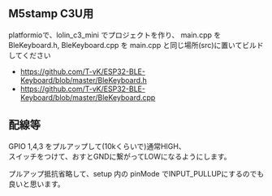
## M5stamp C3U用

platformioで、lolin_c3_mini でプロジェクトを作り、
main.cpp を  BleKeyboard.h, BleKeyboard.cpp を main.cpp と同じ場所(src)に置いてビルドしてください
  - https://github.com/T-vK/ESP32-BLE-Keyboard/blob/master/BleKeyboard.h
  - https://github.com/T-vK/ESP32-BLE-Keyboard/blob/master/BleKeyboard.cpp

## 配線等
GPIO 1,4,3 をプルアップして(10kくらいで)通常HIGH、<br>
スイッチをつけて、おすとGNDに繋がってLOWになるようにします。<br>

プルアップ抵抗省略して、setup 内の pinMode でINPUT_PULLUPにするのでも良いと思います。<br>
